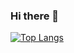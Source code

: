 ### Hi there 👋

[![Top Langs](https://github-readme-stats.vercel.app/api/top-langs/?username=justnik8)](https://github.com/anuraghazra/github-readme-stats)

<!--
**JustNik8/JustNik8** is a ✨ _special_ ✨ repository because its `README.md` (this file) appears on your GitHub profile.
Here are some ideas to get you started:

- 🔭 I’m currently working on ...
- 🌱 I’m currently learning ...
- 👯 I’m looking to collaborate on ...
- 🤔 I’m looking for help with ...
- 💬 Ask me about ...
- 📫 How to reach me: ...
- 😄 Pronouns: ...
- ⚡ Fun fact: ...
-->
